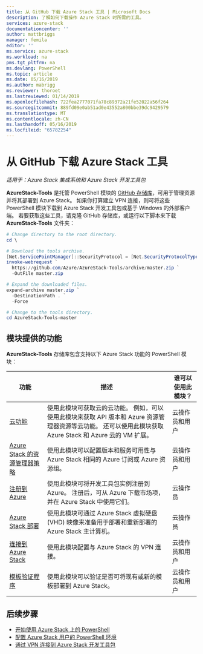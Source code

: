 ```yaml
---
title: 从 GitHub 下载 Azure Stack 工具 | Microsoft Docs
description: 了解如何下载操作 Azure Stack 时所需的工具。
services: azure-stack
documentationcenter: ''
author: mattbriggs
manager: femila
editor: ''
ms.service: azure-stack
ms.workload: na
pms.tgt_pltfrm: na
ms.devlang: PowerShell
ms.topic: article
ms.date: 05/16/2019
ms.author: mabrigg
ms.reviewer: thoroet
ms.lastreviewed: 01/14/2019
ms.openlocfilehash: 722fea2777071fa78c89372a21fe52022a56f264
ms.sourcegitcommit: 889fd09e0ab51ad0e43552a800bbe39dc9429579
ms.translationtype: MT
ms.contentlocale: zh-CN
ms.lasthandoff: 05/16/2019
ms.locfileid: "65782254"
---
```

# <a name="download-azure-stack-tools-from-github"></a>从 GitHub 下载 Azure Stack 工具

*适用于：Azure Stack 集成系统和 Azure Stack 开发工具包*

**AzureStack-Tools** 是托管 PowerShell 模块的 [GitHub 存储库](https://github.com/Azure/AzureStack-Tools)，可用于管理资源并将其部署到 Azure Stack。 如果你打算建立 VPN 连接，则可将这些 PowerShell 模块下载到 Azure Stack 开发工具包或基于 Windows 的外部客户端。 若要获取这些工具，请克隆 GitHub 存储库，或运行以下脚本来下载 **AzureStack-Tools** 文件夹：

```powershell
# Change directory to the root directory. 
cd \

# Download the tools archive.
[Net.ServicePointManager]::SecurityProtocol = [Net.SecurityProtocolType]::Tls12 
invoke-webrequest `
  https://github.com/Azure/AzureStack-Tools/archive/master.zip `
  -OutFile master.zip

# Expand the downloaded files.
expand-archive master.zip `
  -DestinationPath . `
  -Force

# Change to the tools directory.
cd AzureStack-Tools-master

```

## <a name="functionality-provided-by-the-modules"></a>模块提供的功能

**AzureStack-Tools** 存储库包含支持以下 Azure Stack 功能的 PowerShell 模块：  

| 功能 | 描述 | 谁可以使用此模块？ |
| --- | --- | --- |
| [云功能](../user/azure-stack-validate-templates.md) | 使用此模块可获取云的云功能。 例如，可以使用此模块来获取 API 版本和 Azure 资源管理器资源等云功能。 还可以使用此模块获取 Azure Stack 和 Azure 云的 VM 扩展。 | 云操作员和用户 |
| [Azure Stack 的资源管理器策略](../user/azure-stack-policy-module.md) | 使用此模块可以配置版本和服务可用性与 Azure Stack 相同的 Azure 订阅或 Azure 资源组。 | 云操作员和用户 |
| [注册到 Azure](azure-stack-registration.md ) | 使用此模块可将开发工具包实例注册到 Azure。 注册后，可从 Azure 下载市场项，并在 Azure Stack 中使用它们。 | 云操作员 |
| [Azure Stack 部署](../asdk/asdk-install.md) | 使用此模块可通过 Azure Stack 虚拟硬盘 (VHD) 映像来准备用于部署和重新部署的 Azure Stack 主计算机。 | 云操作员|
| [连接到 Azure Stack](azure-stack-powershell-install.md) | 使用此模块配置与 Azure Stack 的 VPN 连接。 | 云操作员和用户 |
| [模板验证程序](../user/azure-stack-validate-templates.md) | 使用此模块可以验证是否可将现有或新的模板部署到 Azure Stack。 | 云操作员和用户|


## <a name="next-steps"></a>后续步骤

- [开始使用 Azure Stack 上的 PowerShell](../user/azure-stack-powershell-overview.md)
- [配置 Azure Stack 用户的 PowerShell 环境](../user/azure-stack-powershell-configure-user.md)   
- [通过 VPN 连接到 Azure Stack 开发工具包](../asdk/asdk-connect.md)  
